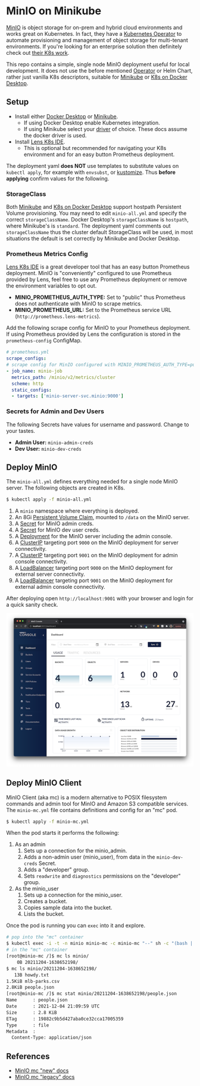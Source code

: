# MinIO on Minikube

[MinIO](https://min.io/) is object storage for on-prem and hybrid cloud environments and works great on Kubernetes.  In fact, they have a [Kubernetes Operator](https://github.com/minio/operator) to automate provisioning and management of object storage for multi-tenant environments.  If you're looking for an enterprise solution then definitely check out [their K8s work](https://docs.min.io/minio/k8s/).

This repo contains a simple, single node MinIO deployment useful for local development.  It does not use the before mentioned [Operator](https://github.com/minio/operator) or Helm Chart, rather just vanilla K8s descriptors, suitable for [Minikube](https://minikube.sigs.k8s.io/) or [K8s on Docker Desktop](https://docs.docker.com/desktop/kubernetes/).

## Setup

* Install either [Docker Desktop](https://www.docker.com/products/docker-desktop) or [Minikube](https://minikube.sigs.k8s.io/docs/).
  * If using Docker Desktop enable Kubernetes integration.
  * If using Minikube select your [driver](https://minikube.sigs.k8s.io/docs/drivers/) of choice. These docs assume the docker driver is used.
* Install [Lens K8s IDE](https://k8slens.dev/).
  * This is optional but recommended for navigating your K8s environment and for an easy button Prometheus deployment.

The deployment yaml __does NOT__ use templates to substitute values on `kubectl apply`, for example with `envsubst`, or [kustomize](https://kustomize.io/). Thus __before applying__ confirm values for the following.

### StorageClass

Both [Minikube](https://minikube.sigs.k8s.io/) and [K8s on Docker Desktop](https://docs.docker.com/desktop/kubernetes/) support hostpath Persistent Volume provisioning. You may need to edit `minio-all.yml` and specify the correct `storageClassName`. Docker Desktop's `storageClassName` is `hostpath`, where Minikube's is `standard`. The deployment yaml comments out `storageClassName` thus the cluster default StorageClass will be used, in most situations the default is set correctly by Minikube and Docker Desktop.

### Prometheus Metrics Config

[Lens K8s IDE](https://k8slens.dev/) is a great developer tool that has an easy button Prometheus deployment. MinIO is "conveniently" configured to use Prometheus provided by Lens, feel free to use any Prometheus deployment or remove the environment variables to opt out.
  * __MINIO_PROMETHEUS_AUTH_TYPE:__ Set to "public" thus Prometheus does not authenticate with MinIO to scrape metrics.
  * __MINIO_PROMETHEUS_URL:__ Set to the Prometheus service URL (`http://prometheus.lens-metrics`).

Add the following scrape config for MinIO to your Prometheus deployment. If using Prometheus provided by Lens the configuration is stored in the `prometheus-config` ConfigMap.

```yaml
# prometheus.yml
scrape_configs:
# scrape config for MinIO configured with MINIO_PROMETHEUS_AUTH_TYPE=public
- job_name: minio-job
  metrics_path: /minio/v2/metrics/cluster
  scheme: http
  static_configs:
  - targets: ['minio-server-svc.minio:9000'] 
```

### Secrets for Admin and Dev Users

The following Secrets have values for username and password. Change to your tastes.

  * __Admin User:__ `minio-admin-creds`
  * __Dev User:__ `minio-dev-creds`

## Deploy MinIO

The `minio-all.yml` defines everything needed for a single node MinIO server. The following objects are created in K8s.

```bash
$ kubectl apply -f minio-all.yml
```

1. A `minio` namespace where everything is deployed.
1. An 8Gi [Persistent Volume Claim](https://kubernetes.io/docs/concepts/storage/persistent-volumes/#persistentvolumeclaims), mounted to `/data` on the MinIO server.
1. A [Secret](https://kubernetes.io/docs/concepts/configuration/secret/) for MinIO admin creds.
1. A [Secret](https://kubernetes.io/docs/concepts/configuration/secret/) for MinIO dev user creds.
1. A [Deployment](https://kubernetes.io/docs/concepts/workloads/controllers/deployment/) for the MinIO server including the admin console.
1. A [ClusterIP](https://kubernetes.io/docs/concepts/services-networking/service/#defining-a-service) targeting port `9000` on the MinIO deployment for server connectivity.
1. A [ClusterIP](https://kubernetes.io/docs/concepts/services-networking/service/#defining-a-service) targeting port `9001` on the MinIO deployment for admin console connectivity.
1. A [LoadBalancer](https://kubernetes.io/docs/concepts/services-networking/service/#loadbalancer) targeting port `9000` on the MinIO deployment for external server connectivity.
1. A [LoadBalancer](https://kubernetes.io/docs/concepts/services-networking/service/#loadbalancer) targeting port `9001` on the MinIO deployment for external admin console connectivity.

After deploying open `http://localhost:9001` with your browser and login for a quick sanity check.

![MinIO Console](resources/MinIO-Console.png "MinIO Console")


## Deploy MinIO Client

MinIO Client (aka mc) is a modern alternative to POSIX filesystem commands and admin tool for MinIO and Amazon S3 compatible services. The `minio-mc.yml` file contains definitions and config for an "mc" pod.

```bash
$ kubectl apply -f minio-mc.yml
```

When the pod starts it performs the following:

1. As an admin
    1. Sets up a connection for the minio_admin.
    1. Adds a non-admin user (minio_user), from data in the `minio-dev-creds` Secret.
    1. Adds a "developer" group.
    1. Sets `readwrite` and `diagnostics` permissions on the "developer" group.
1. As the minio_user
    1. Sets up a connection for the minio_user.
    1. Creates a bucket.
    1. Copies sample data into the bucket.
    1. Lists the bucket.

Once the pod is running you can `exec` into it and explore.

```bash
# pop into the "mc" container
$ kubectl exec -i -t -n minio minio-mc -c minio-mc "--" sh -c "(bash || ash || sh)"
# in the "mc" container
[root@minio-mc /]$ mc ls minio/
    0B 20211204-1638652198/
$ mc ls minio/20211204-1638652198/
   13B howdy.txt
1.5KiB mlb-parks.csv
2.8KiB people.json
[root@minio-mc /]$ mc stat minio/20211204-1638652198/people.json
Name      : people.json
Date      : 2021-12-04 21:09:59 UTC 
Size      : 2.8 KiB 
ETag      : 19882c9b5d427aba0ce32cca17005359 
Type      : file 
Metadata  :
  Content-Type: application/json
```

## References

* [MinIO mc "new" docs](https://docs.min.io/minio/baremetal/reference/minio-cli/minio-mc.html)
* [MinIO mc "legacy" docs](https://docs.min.io/docs/minio-client-complete-guide.html)


